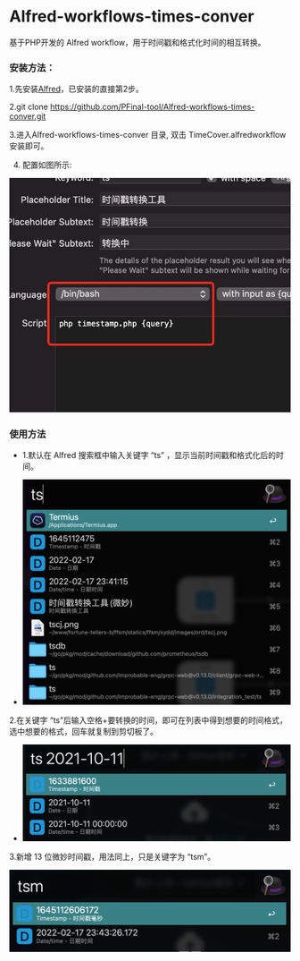 # Alfred-workflows-times-conver


基于PHP开发的 Alfred workflow，用于时间戳和格式化时间的相互转换。

### 安装方法：


1.先安装[Alfred](https://www.alfredapp.com/)，已安装的直接第2步。

2.git clone https://github.com/PFinal-tool/Alfred-workflows-times-conver.git

3.进入Alfred-workflows-times-conver 目录, 双击 TimeCover.alfredworkflow安装即可。

4. 配置如图所示:

![](https://raw.githubusercontent.com/pfinal-nc/iGallery/master/blog/20220217232821.png)

### 使用方法

* 1.默认在 Alfred 搜索框中输入关键字 “ts” ，显示当前时间戳和格式化后的时间。

* ![](https://raw.githubusercontent.com/pfinal-nc/iGallery/master/blog/20220217234144.png)

2.在关键字 “ts”后输入空格+要转换的时间，即可在列表中得到想要的时间格式，选中想要的格式，回车就复制到剪切板了。

* ![](https://raw.githubusercontent.com/pfinal-nc/iGallery/master/blog/20220217234241.png)


3.新增 13 位微妙时间戳，用法同上，只是关键字为 “tsm”。

![](https://raw.githubusercontent.com/pfinal-nc/iGallery/master/blog/20220217234337.png)



